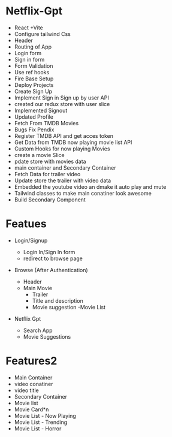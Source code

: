# Netflix-Gpt

- React +Vite
- Configure tailwind Css
- Header
- Routing of App
- Login form
- Sign in form
- Form Validation
- Use ref hooks
- Fire Base Setup
- Deploy Projects
- Create Sign Up
- Implement Sign in Sign up by user API
- created our redux store with user slice
- Implemented Signout
- Updated Profile
- Fetch From TMDB Movies
- Bugs Fix Pendix
- Register TMDB API and get acces token
- Get Data from TMDB now playing movie list API
- Custom Hooks for now playing Movies
- create a movie Slice
- pdate store with movies data
- main container and Secondary Container
- Fetch Data for trailer video
- Update store the trailer with video data
- Embedded the youtube video an dmake it auto play and mute
- Tailwind classes to make main conatiner look awesome
- Build Secondary Component 






# Featues
- Login/Signup
  - Login In/Sign In form
  - redirect to browse page
- Browse (After Authentication)

  - Header
  - Main Movie
    - Trailer
    - Title and description
    - Movie suggestion
      -Movie List

- Netflix Gpt
  - Search App
  - Movie Suggestions

# Features2

- Main Container
- video conatiner
- video title
- Secondary Container
 - Movie list 
 - Movie Card*n 
 - Movie List - Now Playing 
 - Movie List - Trending 
 - Movie List - Horror 

